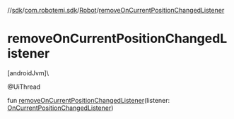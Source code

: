 //[sdk](../../../index.md)/[com.robotemi.sdk](../index.md)/[Robot](index.md)/[removeOnCurrentPositionChangedListener](remove-on-current-position-changed-listener.md)

# removeOnCurrentPositionChangedListener

[androidJvm]\

@UiThread

fun [removeOnCurrentPositionChangedListener](remove-on-current-position-changed-listener.md)(listener: [OnCurrentPositionChangedListener](../../com.robotemi.sdk.navigation.listener/-on-current-position-changed-listener/index.md))
